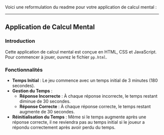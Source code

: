 Voici une reformulation du readme pour votre application de calcul mental :

---

## Application de Calcul Mental

### Introduction

Cette application de calcul mental est conçue en HTML, CSS et JavaScript. Pour commencer à jouer, ouvrez le fichier `pp.html`. 

### Fonctionnalités

- **Temps Initial** : Le jeu commence avec un temps initial de 3 minutes (180 secondes).
- **Gestion du Temps** :
  - **Réponse Incorrecte** : À chaque réponse incorrecte, le temps restant diminue de 30 secondes.
  - **Réponse Correcte** : À chaque réponse correcte, le temps restant augmente de 30 secondes.
- **Réinitialisation du Temps** : Même si le temps augmente après une réponse correcte, il ne reviendra pas au temps initial si le joueur a répondu correctement après avoir perdu du temps.
